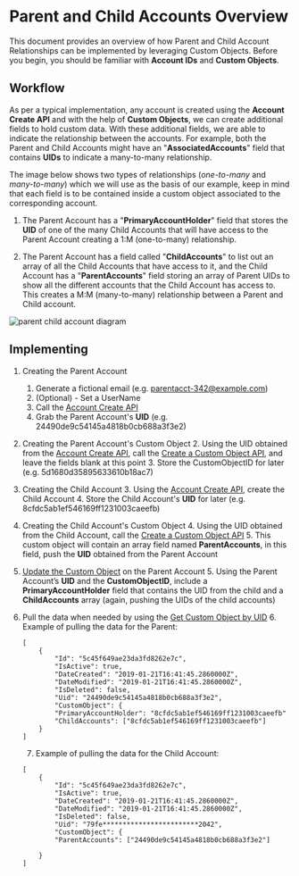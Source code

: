 # Parent and Child Accounts Overview

This document provides an overview of how Parent and Child Account Relationships can be implemented by leveraging Custom Objects. Before you begin, you should be familiar with **Account IDs** and **Custom Objects**.

## Workflow
As per a typical implementation, any account is created using the **Account Create API** and with the help of **Custom Objects**, we can create additional fields to hold custom data. With these additional fields, we are able to indicate the relationship between the accounts. For example, both the Parent and Child Accounts might have an "**AssociatedAccounts**" field that contains **UIDs** to indicate a many-to-many relationship.

The image below shows two types of relationships (*one-to-many* and *many-to-many*) which we will use as the basis of our example, keep in mind that each field is to be contained inside a custom object associated to the corresponding account.

1) The Parent Account has a "**PrimaryAccountHolder**" field that stores the **UID** of one of the many Child Accounts that will have access to the Parent Account creating a 1:M (one-to-many) relationship. 

2) The Parent Account has a field called "**ChildAccounts**" to list out an array of all the Child Accounts that have access to it, and the Child Account has a "**ParentAccounts**" field storing an array of Parent UIDs to show all the different accounts that the Child Account has access to. This creates a M:M (many-to-many) relationship between a Parent and Child account.

![parent child account diagram](https://apidocs.lrcontent.com/images/Parent-Child-Accounts_109825d5c5139d61298.82328262.png "parent child account diagram")

## Implementing
1. Creating the Parent Account
    1. Generate a fictional email (e.g. parentacct-342@example.com)
    2. (Optional) - Set a UserName
    3. Call the [Account Create API](https://www.loginradius.com/legacy/docs/api/v2/customer-identity-api/account/account-create/)
    4. Grab the Parent Account's **UID** (e.g. 24490de9c54145a4818b0cb688a3f3e2)

2. Creating the Parent Account's Custom Object
    2. Using the UID obtained from the [Account Create API](https://www.loginradius.com/legacy/docs/api/v2/customer-identity-api/account/account-create/), call the [Create a Custom Object API](https://www.loginradius.com/legacy/docs/api/v2/customer-identity-api/custom-object/create-custom-object-by-uid/), and leave the fields blank at this point
    3. Store the CustomObjectID for later (e.g. 5d1680d35895633610b18ac7)

3. Creating the Child Account
    3. Using the [Account Create API](https://www.loginradius.com/legacy/docs/api/v2/customer-identity-api/account/account-create/), create the Child Account
    4. Store the Child Account's **UID** for later (e.g. 8cfdc5ab1ef546169ff1231003caeefb)

4. Creating the Child Account's Custom Object
    4. Using the UID obtained from the Child Account, call the [Create a Custom Object API](https://www.loginradius.com/legacy/docs/api/v2/customer-identity-api/custom-object/create-custom-object-by-uid/)
    5. This custom object will contain an array field named **ParentAccounts**, in this field, push the **UID** obtained from the Parent Account

5. [Update the Custom Object](https://www.loginradius.com/legacy/docs/api/v2/customer-identity-api/custom-object/custom-object-update-by-objectrecordid-and-uid/) on the Parent Account
    5.  Using the Parent Account’s **UID** and the **CustomObjectID**, include a **PrimaryAccountHolder** field that contains the UID from the child and a **ChildAccounts** array (again, pushing the UIDs of the child accounts)

6. Pull the data when needed by using the [Get Custom Object by UID](https://www.loginradius.com/legacy/docs/api/v2/customer-identity-api/custom-object/custom-object-by-uid/)
    6. Example of pulling the data for the Parent:

    ```
    [
        {
            "Id": "5c45f649ae23da3fd8262e7c",
            "IsActive": true,
            "DateCreated": "2019-01-21T16:41:45.2860000Z",
            "DateModified": "2019-01-21T16:41:45.2860000Z",
            "IsDeleted": false,
            "Uid": "24490de9c54145a4818b0cb688a3f3e2",
            "CustomObject": {
            "PrimaryAccountHolder": "8cfdc5ab1ef546169ff1231003caeefb"
            "ChildAccounts": ["8cfdc5ab1ef546169ff1231003caeefb"]
        }
    ]
    ```

    7. Example of pulling the data for the Child Account:
    ```
    [
        {
            "Id": "5c45f649ae23da3fd8262e7c",
            "IsActive": true,
            "DateCreated": "2019-01-21T16:41:45.2860000Z",
            "DateModified": "2019-01-21T16:41:45.2860000Z",
            "IsDeleted": false,
            "Uid": "79fe************************2042",
            "CustomObject": {
            "ParentAccounts": ["24490de9c54145a4818b0cb688a3f3e2"]

        }
    ]
    ```

